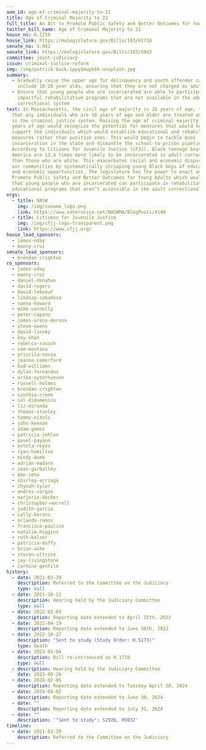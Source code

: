 ```yaml
---
aom_id: age-of-criminal-majority-to-21
title: Age of Criminal Majority to 21
full_title: An Act to Promote Public Safety and Better Outcomes for Young Adults
twitter_bill_name: Age of Criminal Majority to 21
house_no: H.1710
house_link: https://malegislature.gov/Bills/193/H1710
senate_no: S.942
senate_link: https://malegislature.gov/Bills/193/S942
committee: joint-judiciary
issue: criminal-justice-reform
img: /img/patrick-buck-ippy3mupk8k-unsplash.jpg
summary:
  - Gradually raise the upper age for delinquency and youth offender cases to
    include 18-20 year olds, ensuring that they are not charged as adults
  - Ensure that young people who are incarcerated are able to participate in
    impactful rehabilitative programs that are not available in the adult
    correctional system
text: In Massachusetts, the civil age of majority is 18 years of age, this means
  that any individuals who are 18 years of age and older are treated as adults
  in the criminal justice system. Raising the age of criminal majority to 21
  years of age would recognize the potential for measures that would help
  support the individuals which would establish educational and rehabilitative
  measures rather than punitive ones. This would begin to tackle mass
  incarceration in the state and dismantle the school-to-prison pipeline.
  According to Citizens for Juvenile Justice (CFJJ), Black teenage boys in
  America are 12.4 times more likely to be incarcerated in adult corrections
  than those who are white. This exacerbates racial and economic disparities in
  our communities by systematically stripping young Black boys of educational
  and economic opportunities. The legislature has the power to enact an act to
  Promote Public Safety and Better Outcomes for Young Adults which would ensure
  that young people who are incarcerated can participate in rehabilitation and
  educational programs that aren’t accessible in the adult correctional system.
orgs:
  - title: NASW
    img: /img/naswma_logo.png
    link: https://www.votervoice.net/NASWMA/BlogPosts/4140
  - title: Citizens for Juvenile Justice
    img: /img/cfjj-logo-transparent.png
    link: https://www.cfjj.org/
house_lead_sponsors:
  - james-oday
  - manny-cruz
senate_lead_sponsors:
  - brendan-crighton
co_sponsors:
  - james-oday
  - manny-cruz
  - daniel-donahue
  - david-rogers
  - david-leboeuf
  - lindsay-sabadosa
  - vanna-howard
  - mike-connolly
  - peter-capano
  - james-arena-derosa
  - steve-owens
  - david-linsky
  - kay-khan
  - rebecca-rausch
  - sam-montano
  - priscila-sousa
  - joanne-comerford
  - bud-williams
  - dylan-fernandes
  - erika-uyterhoeven
  - russell-holmes
  - brendan-crighton
  - cynthia-creem
  - sal-didomenico
  - liz-miranda
  - thomas-stanley
  - tommy-vitolo
  - john-keenan
  - adam-gomez
  - patricia-jehlen
  - pavel-payano
  - estela-reyes
  - ryan-hamilton
  - mindy-domb
  - adrian-madaro
  - sean-garballey
  - dan-sena
  - shirley-arriaga
  - chynah-tyler
  - andres-vargas
  - marjorie-decker
  - christopher-worrell
  - judith-garcia
  - sally-kerans
  - orlando-ramos
  - francisco-paulino
  - natalie-higgins
  - ruth-balser
  - patricia-duffy
  - brian-ashe
  - steven-ultrino
  - jay-livingstone
  - carmine-gentile
history:
  - date: 2021-03-29
    description: Referred to the Committee on the Judiciary
    type: null
  - date: 2021-10-12
    description: Hearing held by the Judiciary Committee
    type: null
  - date: 2022-02-03
    description: Reporting date extended to April 15th, 2022
  - date: 2022-04-19
    description: Reporting date extended to June 30th, 2022
  - date: 2022-10-27
    description: "Sent to study (Study Order: H.5173)"
    type: death
  - date: 2023-01-04
    description: Bill re-introduced as H.1710
    type: null
  - description: Hearing held by the Judiciary Committee
    date: 2023-09-26
  - date: 2024-02-05
    description: Reporting date extended to Tuesday April 30, 2024
  - date: 2024-05-02
    description: Reporting date extended to June 30, 2024
  - date: ""
    description: Reporting date extended to July 31, 2024
  - date: ""
    description: '"Sent to study"; S2926, H5032'
timeline:
  - date: 2021-03-29
    description: Referred to the Committee on the Judiciary
---
```

